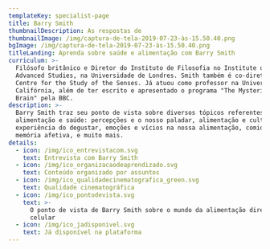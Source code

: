 ```yaml
---
templateKey: specialist-page
title: Barry Smith
thumbnailDescription: As respostas de
thumbnailImage: /img/captura-de-tela-2019-07-23-às-15.50.40.png
bgImage: /img/captura-de-tela-2019-07-23-às-15.50.40.png
titleLanding: Aprenda sobre saúde e alimentação com Barry Smith
curriculum: >-
  Filósofo britânico e Diretor do Instituto de Filosofia no Institute of
  Advanced Studies, na Universidade de Londres. Smith também é co-diretor do
  Centre for the Study of the Senses. Já atuou como professor na Universidade da
  Califórnia, além de ter escrito e apresentado o programa "The Mysteries of the
  Brain" pela BBC.
description: >-
  Barry Smith traz seu ponto de vista sobre diversos tópicos referentes à
  alimentação e saúde: percepções e o nosso paladar, alimentação e cultura,
  experiência do degustar, emoções e vícios na nossa alimentação, comida e
  memória afetiva, e muito mais.
details:
  - icon: /img/ico_entrevistacom.svg
    text: Entrevista com Barry Smith
  - icon: /img/ico_organizacaodeaprendizado.svg
    text: Conteúdo organizado por assuntos
  - icon: /img/ico_qualidadecinematografica_green.svg
    text: Qualidade cinematográfica
  - icon: /img/ico_pontodevista.svg
    text: >-
      O ponto de vista de Barry Smith sobre o mundo da alimentação direto no seu
      celular
  - icon: /img/ico_jadisponivel.svg
    text: Já disponível na plataforma
---
```


